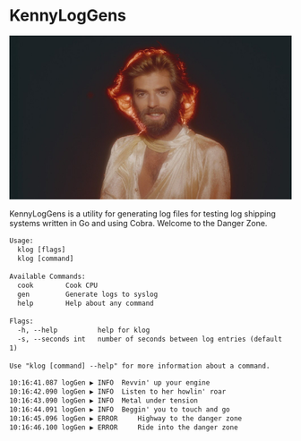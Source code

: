 # KennyLogGens

![Kenny Loggins](images/kennyloggins_small.jpg)

KennyLogGens is a utility for generating log files for testing log
shipping systems written in Go  and using Cobra.  Welcome to the Danger Zone.

```
Usage:
  klog [flags]
  klog [command]

Available Commands:
  cook        Cook CPU
  gen         Generate logs to syslog
  help        Help about any command

Flags:
  -h, --help          help for klog
  -s, --seconds int   number of seconds between log entries (default 1)

Use "klog [command] --help" for more information about a command.

```


```
10:16:41.087 logGen ▶ INFO 	Revvin' up your engine
10:16:42.090 logGen ▶ INFO 	Listen to her howlin' roar
10:16:43.090 logGen ▶ INFO 	Metal under tension
10:16:44.091 logGen ▶ INFO 	Beggin' you to touch and go
10:16:45.096 logGen ▶ ERROR 	Highway to the danger zone
10:16:46.100 logGen ▶ ERROR 	Ride into the danger zone
```
